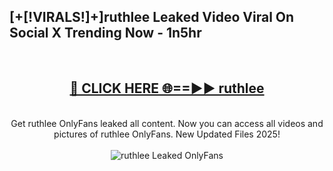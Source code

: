 <h2>[+[!VIRALS!]+]ruthlee Leaked Video Viral On Social X Trending Now - 1n5hr</h2>
<br>
<div align="center">
<h2><a href="https://libra.edu.pl?ruthlee" rel="nofollow">🔴 CLICK HERE 🌐==►► ruthlee</a></h2>
<br>
Get ruthlee OnlyFans leaked all content. Now you can access all videos and pictures of ruthlee OnlyFans. New Updated Files 2025!
<br>
<br>
<a href="https://libra.edu.pl?ruthlee" rel="nofollow" data-target="animated-image.originalLink"><img src="https://i.ibb.co.com/WyWwxjT/player-gif2.gif" alt="ruthlee Leaked OnlyFans" style="max-width: 100%; display: inline-block;" data-target="animated-image.originalImage"></a>
</div>
<br>